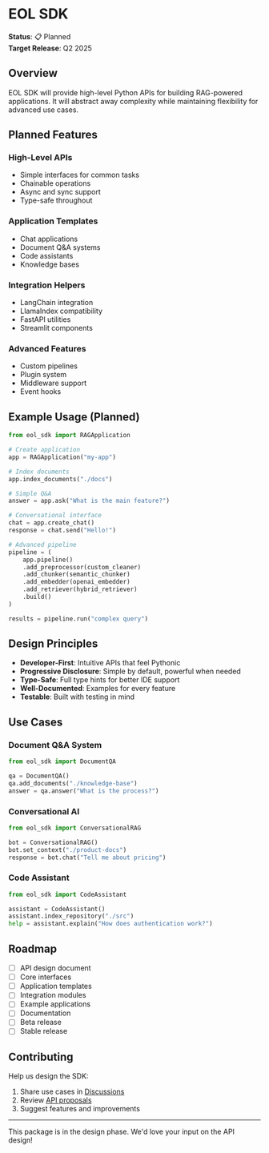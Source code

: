 # EOL SDK

**Status**: 📋 Planned  
**Target Release**: Q2 2025

## Overview

EOL SDK will provide high-level Python APIs for building RAG-powered applications. It will abstract away complexity while maintaining flexibility for advanced use cases.

## Planned Features

### High-Level APIs
- Simple interfaces for common tasks
- Chainable operations
- Async and sync support
- Type-safe throughout

### Application Templates
- Chat applications
- Document Q&A systems
- Code assistants
- Knowledge bases

### Integration Helpers
- LangChain integration
- LlamaIndex compatibility
- FastAPI utilities
- Streamlit components

### Advanced Features
- Custom pipelines
- Plugin system
- Middleware support
- Event hooks

## Example Usage (Planned)

```python
from eol_sdk import RAGApplication

# Create application
app = RAGApplication("my-app")

# Index documents
app.index_documents("./docs")

# Simple Q&A
answer = app.ask("What is the main feature?")

# Conversational interface
chat = app.create_chat()
response = chat.send("Hello!")

# Advanced pipeline
pipeline = (
    app.pipeline()
    .add_preprocessor(custom_cleaner)
    .add_chunker(semantic_chunker)
    .add_embedder(openai_embedder)
    .add_retriever(hybrid_retriever)
    .build()
)

results = pipeline.run("complex query")
```

## Design Principles

- **Developer-First**: Intuitive APIs that feel Pythonic
- **Progressive Disclosure**: Simple by default, powerful when needed
- **Type-Safe**: Full type hints for better IDE support
- **Well-Documented**: Examples for every feature
- **Testable**: Built with testing in mind

## Use Cases

### Document Q&A System
```python
from eol_sdk import DocumentQA

qa = DocumentQA()
qa.add_documents("./knowledge-base")
answer = qa.answer("What is the process?")
```

### Conversational AI
```python
from eol_sdk import ConversationalRAG

bot = ConversationalRAG()
bot.set_context("./product-docs")
response = bot.chat("Tell me about pricing")
```

### Code Assistant
```python
from eol_sdk import CodeAssistant

assistant = CodeAssistant()
assistant.index_repository("./src")
help = assistant.explain("How does authentication work?")
```

## Roadmap

- [ ] API design document
- [ ] Core interfaces
- [ ] Application templates
- [ ] Integration modules
- [ ] Example applications
- [ ] Documentation
- [ ] Beta release
- [ ] Stable release

## Contributing

Help us design the SDK:

1. Share use cases in [Discussions](https://github.com/eoln/eol/discussions)
2. Review [API proposals](https://github.com/eoln/eol/issues?q=is%3Aopen+is%3Aissue+label%3Aeol-sdk)
3. Suggest features and improvements

---

This package is in the design phase. We'd love your input on the API design!